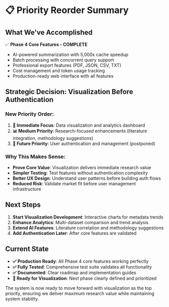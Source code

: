 # 📋 Priority Reorder Summary

## What We've Accomplished

✅ **Phase 4 Core Features - COMPLETE**

- AI-powered summarization with 5,000x cache speedup
- Batch processing with concurrent query support
- Professional export features (PDF, JSON, CSV, TXT)
- Cost management and token usage tracking
- Production-ready web interface with all features

## Strategic Decision: Visualization Before Authentication

### **New Priority Order:**

1. **🎯 Immediate Focus**: Data visualization and analytics dashboard
2. **📊 Medium Priority**: Research-focused enhancements (literature integration, methodology suggestions)
3. **👥 Future Priority**: User authentication and management (postponed)

### **Why This Makes Sense:**

- **Prove Core Value**: Visualization delivers immediate research value
- **Simpler Testing**: Test features without authentication complexity
- **Better UX Design**: Understand user patterns before building auth flows
- **Reduced Risk**: Validate market fit before user management infrastructure

## Next Steps

1. **Start Visualization Development**: Interactive charts for metadata trends
2. **Enhance Analytics**: Multi-dataset comparison and trend analysis
3. **Extend AI Features**: Literature correlation and methodology suggestions
4. **Add Authentication Later**: After core features are validated

## Current State

- **✅ Production Ready**: All Phase 4 core features working perfectly
- **✅ Fully Tested**: Comprehensive test suite validates all functionality
- **✅ Documented**: Clear roadmap and implementation guides
- **🎯 Ready for Visualization**: Next phase clearly defined and prioritized

The system is now ready to move forward with visualization as the top priority, ensuring we deliver maximum research value while maintaining system stability.

